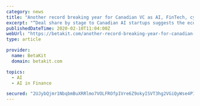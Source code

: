 ```yaml
---
category: news
title: "Another record breaking year for Canadian VC as AI, FinTech, cybersecurity reach new heights"
excerpt: "“Deal share by stage to Canadian AI startups suggests the ecosystem is maturing, as a number of companies have progressed from seed- to early- to expansion-stage over the past few years,” the report noted. FinTech companies also saw a striking rise in funding, as well as deal activity, raising $776 million in 2019, a 104 percent boost from 201"
publishedDateTime: 2020-02-10T11:04:00Z
webUrl: "https://betakit.com/another-record-breaking-year-for-canadian-vc-as-ai-fintech-cybersecurity-reach-new-heights/"
type: article

provider:
  name: BetaKit
  domain: betakit.com

topics:
  - AI
  - AI in Finance

secured: "2UJybQjmr1NbqbmBuXRRlmo7VOLFROfpIVre6Z9okyISVT3hg2VGiQyWse4PInB0Tx2QTClvNNhgJb3HnHWMba92NDrNtkPdwm/8hSQQG28nPLuQj6nWXwLYg5G3TraV48+O9fXIVgJVZ4hp0P42SdAEC0ocjKQ4rCl8sFCC06zw4LWgezElu//p2eviAPvdIViNwJ5pmD9ayrGUdjBOuPaAbEBWtGP1cwlNSrtak2ExcgOyYk7n1rXxl46p5G7VSmpP0snATG2EGq4RDrGuV0pzMnN1OeCmyxlbvWyxeeo5lqEf3EoAUcjetJE3WBdKVxNdSmBNR0OOMNNF5EG4tZHGyZnNZFRJYai3LXXoSczUXikfWLt25DblLUDKLTpHpAJlPMiE1b81vB4LhiKwPxO54sa69QwWxJFV/jrj8/6XsI3nTeJo0LheSjw857HNhaCE/4ZsGSqO6q9WTg59QcTuNnglH9fiVP9thjES9lU=;eAA5u27W0WSKHu787a0jiA=="
---
```


